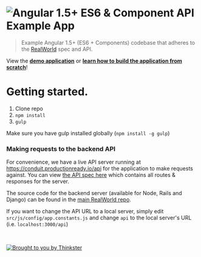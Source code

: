 # ![Angular 1.5+ ES6 & Component API Example App](project-logo.png)

> Example Angular 1.5+ (ES6 + Components) codebase that adheres to the [RealWorld](https://github.com/gothinkster/realworld-example-apps) spec and API.

View the **[demo application](https://angularjs.realworld.io)** or **[learn how to build the application from scratch](https://thinkster.io/angularjs-es6-tutorial)**!

# Getting started.

1. Clone repo
2. `npm install`
3. `gulp`

Make sure you have gulp installed globally (`npm install -g gulp`)

### Making requests to the backend API

For convenience, we have a live API server running at https://conduit.productionready.io/api for the application to make requests against. You can view [the API spec here](https://github.com/GoThinkster/productionready/blob/master/api) which contains all routes & responses for the server.

The source code for the backend server (available for Node, Rails and Django) can be found in the [main RealWorld repo](https://github.com/gothinkster/realworld).

If you want to change the API URL to a local server, simply edit `src/js/config/app.constants.js` and change `api` to the local server's URL (i.e. `localhost:3000/api`)

<br />

[![Brought to you by Thinkster](https://raw.githubusercontent.com/gothinkster/realworld/master/media/end.png)](https://thinkster.io)
